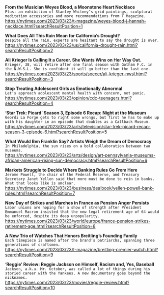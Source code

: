 **From the Musician Weyes Blood, a Moonstone Heart Necklace**\
`Plus: an exhibition of Stanley Whitney’s grid paintings, sculptural meditation accessories and more recommendations from T Magazine.`\
https://nytimes.com/2023/03/23/t-magazine/weyes-blood-j-hannah-necklace.html?searchResultPosition=1

**What Does All This Rain Mean for California’s Drought?**\
`Despite all the rain, experts are hesitant to say the drought is over.`\
https://nytimes.com/2023/03/23/us/california-drought-rain.html?searchResultPosition=2

**Ali Krieger Is Calling It a Career. She Wants Wins on Her Way Out.**\
`Krieger, 38, will retire after one final season with Gotham F.C. in the N.W.S.L. She is confident it will go better than the last one.`\
https://nytimes.com/2023/03/23/sports/soccer/ali-krieger-nwsl.html?searchResultPosition=3

**Stop Treating Adolescent Girls as Emotionally Abnormal**\
`Let’s approach adolescent mental health with concern, not panic.`\
https://nytimes.com/2023/03/23/opinion/cdc-teenagers.html?searchResultPosition=4

**‘Star Trek: Picard’ Season 3, Episode 6 Recap: Night at the Museum**\
`Geordi La Forge gets to right some wrongs, but first he has to make up with his daughter in an episode that doubles as a Callback Museum.`\
https://nytimes.com/2023/03/23/arts/television/star-trek-picard-recap-season-3-episode-6.html?searchResultPosition=5

**What Would Ben Franklin Say? Artists Weigh the Dream of Democracy**\
`In Philadelphia, the sun rises on a bold collaboration between two museums.`\
https://nytimes.com/2023/03/23/arts/design/art-pennsylvania-museums-african-american-rising-sun-democracy.html?searchResultPosition=6

**Markets Struggle to Decide Where Banking Rules Go From Here**\
`Jerome Powell, the chair of the Federal Reserve, and Treasury Secretary Janet Yellen said that more must be done to rein in banks. What that looks like is unclear.`\
https://nytimes.com/2023/03/23/business/dealbook/yellen-powell-bank-rules.html?searchResultPosition=7

**New Day of Strikes and Marches in France as Pension Anger Persists**\
`Labor unions are hoping for a show of strength after President Emmanuel Macron insisted that the new legal retirement age of 64 would be enforced, despite its deep unpopularity.`\
https://nytimes.com/2023/03/23/world/europe/france-pension-strikes-retirement-age.html?searchResultPosition=8

**A New Trio of Watches That Honors Breitling’s Founding Family**\
`Each timepiece is named after the brand’s patriarchs, spanning three generations of craftsmen.`\
https://nytimes.com/2023/03/23/t-magazine/breitling-premier-watch.html?searchResultPosition=9

**‘Reggie’ Review: Reggie Jackson on Himself, Racism and, Yes, Baseball**\
`Jackson, a.k.a. Mr. October, was called a lot of things during his storied career with the Yankees. A new documentary goes beyond the nicknames.`\
https://nytimes.com/2023/03/23/movies/reggie-review.html?searchResultPosition=10

